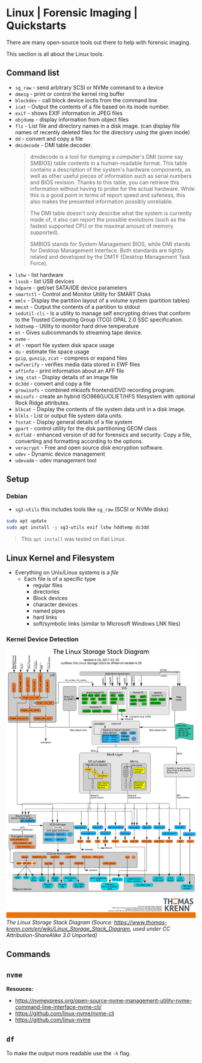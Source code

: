 # Linux | Forensic Imaging | Quickstarts
There are many open-source tools out there to help with forensic imaging.

This section is all about the Linux tools.

## Command list
- `sg_raw` - send arbitrary SCSI or NVMe command to a device
- `dmesg` - print or control the kernel ring buffer
- `blockdev` - call block device ioctls from the command line
- `icat` - Output the contents of a file based on its inode number.
- `exif` - shows EXIF information in JPEG files
- `objdump` - display information from object files
- `fls` - List file and directory names in a disk image. (can display file names of recently deleted files for the directory using the given inode)
- `dd` - convert and copy a file
- `dmidecode` - DMI table decoder.
     > dmidecode is a tool for dumping a computer's DMI (some say SMBIOS) table contents in a human-readable format. This table contains a description of the system's hardware components, as well as other useful pieces of information  such as serial numbers and BIOS revision. Thanks to this table, you can retrieve this information without having to probe for the actual hardware. While this is a good point in terms of report speed and safeness, this also makes the presented information possibly unreliable.
     > 
     > The  DMI table doesn't only describe what the system is currently made of, it also can report the possible evolutions (such as the fastest supported CPU or the maximal amount of memory supported).
     >
     > SMBIOS stands for System Management BIOS, while DMI stands for Desktop Management Interface. Both standards are tightly related and developed by the DMTF (Desktop Management Task Force).
- `lshw` - list hardware
- `lsusb` - list USB devices
- `hdparm` - get/set SATA/IDE device parameters
- `smartctl` - Control and Monitor Utility for SMART Disks
- `mmls` - Display the partition layout of a volume system  (partition tables)
- `mmcat` - Output the contents of a partition to stdout
- `sedutil-cli` - Is a utility to manage self encrypting drives that conform to the Trusted Computing Group (TCG) OPAL 2.0 SSC specification.
- `hddtemp` - Utility to monitor hard drive temperature
- `mt` - Gives subcommands to streaming tape device.
- `nvme` - 
- `df` - report file system disk space usage
- `du` - estimate file space usage
- `gzip`, `gunzip`, `zcat` - compress or expand files
- `ewfverify` - verifies media data stored in EWF files 
- `affinfo` - print information about an AFF file
- `img_stat` - Display details of an image file 
- `dc3dd` - convert and copy a file
- `growisofs` - combined mkisofs frontend/DVD recording program.
- `mkisofs` - create an hybrid ISO9660/JOLIET/HFS filesystem with optional Rock Ridge attributes.
- `blkcat` - Display the contents of file system data unit in a disk image.
- `blkls` - List or output file system data units.
- `fsstat` - Display general details of a file system
- `gpart` - control utility for the disk partitioning GEOM class
- `dcfldd` - enhanced version of dd for forensics and security. Copy a file, converting and formatting according to the options.
- `veracrypt` - Free and open source disk encryption software.
- `udev` - Dynamic device management
- `udevadm` - udev management tool

## Setup
### Debian
- `sg3-utils` this includes tools like `sg_raw` (SCSI or NVMe disks)
```bash
sudo apt update
sudo apt install -y sg3-utils exif lshw hddtemp dc3dd
```
> This `apt install` was tested on Kali Linux.

## Linux Kernel and Filesystem
- Everything on Unix/Linux systems is a *file*
    - Each file is of a specific type
        - regular files
        - directories
        - Block devices
        - character devices
        - named pipes
        - hard links
        - soft/symbolic links (similar to Microsoft Windows LNK files)

### Kernel Device Detection


![](./assets/Linux-storage-stack-diagram_v4.10.png)
*The Linux Storage Stack Diagram (Source: https://www.thomas-krenn.com/en/wiki/Linux_Storage_Stack_Diagram, used under CC Attribution-ShareAlike 3.0 Unported)*

## Commands
## `nvme`

**Resouces:**
- https://nvmexpress.org/open-source-nvme-management-utility-nvme-command-line-interface-nvme-cli/
- https://github.com/linux-nvme/nvme-cli
- https://github.com/linux-nvme

## `df`
To make the output more readable use the `-h` flag.
